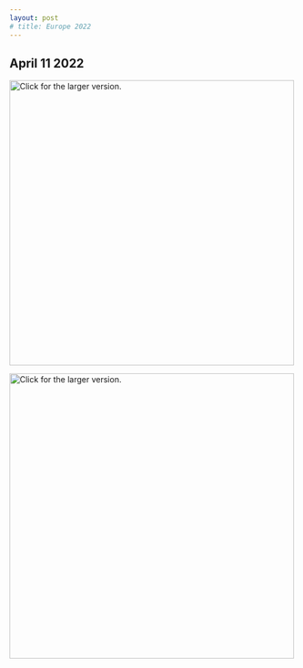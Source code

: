 ```yaml
---
layout: post
# title: Europe 2022
---
```



April 11 2022
--------------------------------------------

<!-- <img src="https://drive.google.com/file/d/1VgQzAfI7PabWPZE8p81Nkm1iulU5ZGTX/view?usp=sharing" alt="test">

<img src="https://drive.google.com/file/d/1YMRAg72MCXRdA7KdbUrgKoPHXP8OSaB6/view?usp=sharing" alt="test2">

![image](https://drive.google.com/file/d/1VgQzAfI7PabWPZE8p81Nkm1iulU5ZGTX/view?usp=sharing)


![image](https://drive.google.com/file/d/1YMRAg72MCXRdA7KdbUrgKoPHXP8OSaB6/view?usp=sharing) -->

<a href="https://drive.google.com/uc?export=view&id=1VgQzAfI7PabWPZE8p81Nkm1iulU5ZGTX"><img src="https://drive.google.com/uc?export=view&id=1VgQzAfI7PabWPZE8p81Nkm1iulU5ZGTX" style="width: 500px; max-width: 100%; height: auto" title="Click for the larger version." /></a>

<a href="https://drive.google.com/uc?export=view&id=1YMRAg72MCXRdA7KdbUrgKoPHXP8OSaB6"><img src="https://drive.google.com/uc?export=view&id=1YMRAg72MCXRdA7KdbUrgKoPHXP8OSaB6" style="width: 500px; max-width: 100%; height: auto" title="Click for the larger version." /></a>
